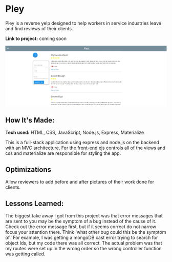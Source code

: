 # Pley
Pley is a reverse yelp designed to help workers in service industries leave and find reviews of their clients.

**Link to project:** coming soon

![Pley dashboard](https://github.com/jericashall/pley/blob/main/demopic.jpg)

## How It's Made:

**Tech used:** HTML, CSS, JavaScript, Node.js, Express, Materialize

This is a full-stack application using express and node.js on the backend with an MVC architecture. For the front-end ejs controls all of the views and css and materialize are responsible for styling the app.

## Optimizations

Allow reviewers to add before and after pictures of their work done for clients.

## Lessons Learned:

The biggest take away I got from this project was that error messages that are sent to you may be the symptom of a bug instead of the cause of it. Check out the error message first, but if it seems correct do not narrow focus your attention there. Think 'what other bug could this be the symptom of.' For example, I was getting a mongoDB cast error trying to search for object Ids, but my code there was all correct. The actual problem was that my routes were set up in the wrong order so the wrong controller function was getting called.

